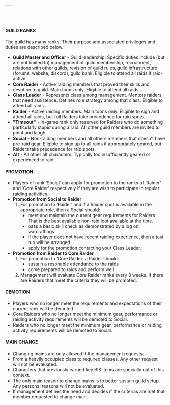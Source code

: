 ```yaml
---


---
```


<h4 id="guild-ranks">GUILD RANKS</h4>
<p>The guild has many ranks. Their purpose and associated privileges and duties are described below.</p>
<ul>
<li><strong>Guild Master and Officer</strong>  - Guild leadership. Specific duties include (but are not limited to) management of guild membership, recruitment, relations with other guilds, revision of guild rules, guild infrastructure (forums, website, discord), guild bank. Eligible to attend all raids if raid-active.</li>
<li><strong>Core Raider</strong>  - Active raiding members that proved their skills and devotion to guild. Main toons only. Eligible to attend all raids…</li>
<li><strong>Class Leader</strong>  - Represents class among management. Mentors raiders that need assistence. Defines role strategy among that class. Eligible to attend all raids…</li>
<li><strong>Raider</strong>  - Active raiding members. Main toons only. Eligible to sign and attend all raids, but full Raiders take precedence for raid spots.</li>
<li><strong>"Timeout"</strong>  - In-game rank only reserved for Raiders who do something particularly stupid during a raid. All other guild members are invited to point and laugh.</li>
<li><strong>Social</strong>  - Non-raiding members and all others members that doesn’t have pre-raid gear. Eligible to sign up to all raids if appropriately geared, but Raiders take precedence for raid spots.</li>
<li><strong>Alt</strong>  - All other alt characters. Typically too insufficiently geared or experienced to raid.</li>
</ul>
<h4 id="promotion">PROMOTION</h4>
<ul>
<li>Players of rank ‘Social’ can apply for promotion to the ranks of ‘Raider’ and ‘Core Raider’ respectively if they are wish to participate in regular raiding activities.</li>
<li><strong>Promotion from Social to Raider</strong>
<ol>
<li>For promotion to ‘Raider’ and if a Raider spot is available in the appropriate role, then a Social should:
<ul>
<li>meet and maintain the current gear requirements for Raiders. That is the best available non-raid loot available at the time.</li>
<li>pass a basic skill check as demonstrated by a log on warcraftlogs.</li>
<li>if the player does not have recent raiding experience, then a test run will be arranged.</li>
<li>apply for the promotion contacting your Class Leader.</li>
</ul>
</li>
</ol>
</li>
<li><strong>Promotion from Raider to Core Raider</strong>
<ol>
<li>For promotion to ‘Core Raider’ a Raider should:
<ul>
<li>sustain a resonable attendance to the raids</li>
<li>come prepared to raids and perform well</li>
</ul>
</li>
<li>Management will evaluate Core Raider ranks every 3 weeks. If there are Raiders that meet the criteria they will be promoted.</li>
</ol>
</li>
</ul>
<h4 id="demotion">DEMOTION</h4>
<ul>
<li>Players who no longer meet the requirements and expectations of their current rank will be demoted.</li>
<li>Core Raiders who no longer meet the minimum gear, performance or raiding activity requirements will be demoted to Social.</li>
<li>Raiders who no longer meet the minimum gear, performance or raiding activity requirements will be demoted to Social.</li>
</ul>
<h4 id="main-change">MAIN CHANGE</h4>
<ul>
<li>Changing mains are only allowed if the management requests.</li>
<li>From a heavily occupied class to required classes. Any other request will not be evaluated.</li>
<li>Characters that previously earned key BIS items are specially out of this context.</li>
<li>The only main reason to change mains is to better sustain guild setup. Any personal reasons will not be evaluated.</li>
<li>If management defines the need and decides if the criterias are met that member requested to change main.</li>
</ul>

